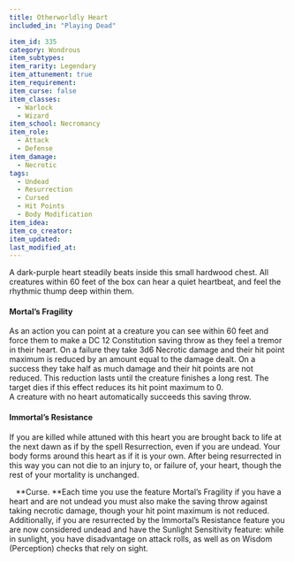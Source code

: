 ```yaml
---
title: Otherworldly Heart
included_in: "Playing Dead"

item_id: 335
category: Wondrous
item_subtypes: 
item_rarity: Legendary
item_attunement: true
item_requirement: 
item_curse: false
item_classes: 
  - Warlock
  - Wizard
item_school: Necromancy
item_role: 
  - Attack
  - Defense
item_damage: 
  - Necrotic
tags:
  - Undead
  - Resurrection
  - Cursed
  - Hit Points
  - Body Modification
item_idea: 
item_co_creator: 
item_updated: 
last_modified_at: 
---
```


A dark-purple heart steadily beats inside this small hardwood chest. All creatures within 60 feet of the box can hear a quiet heartbeat, and feel the rhythmic thump deep within them.

#### Mortal’s Fragility
As an action you can point at a creature you can see within 60 feet and force them to make a DC 12 Constitution saving throw as they feel a tremor in their heart. On a failure they take 3d6 Necrotic damage and their hit point maximum is reduced by an amount equal to the damage dealt. On a success they take half as much damage and their hit points are not reduced. This reduction lasts until the creature finishes a long rest. The target dies if this effect reduces its hit point maximum to 0.  
A creature with no heart automatically succeeds this saving throw.

#### Immortal’s Resistance
If you are killed while attuned with this heart you are brought back to life at the next dawn as if by the spell <magic-spell>Resurrection</magic-spell>, even if you are undead. Your body forms around this heart as if it is your own. After being resurrected in this way you can not die to an injury to, or failure of, your heart, though the rest of your mortality is unchanged.

<div class="curse">    
**Curse. **Each time you use the feature Mortal’s Fragility if you have a heart and are not undead you must also make the saving throw against taking necrotic damage, though your hit point maximum is not reduced.  
Additionally, if you are resurrected by the Immortal’s Resistance feature you are now considered undead and have the Sunlight Sensitivity feature: while in sunlight, you have disadvantage on attack rolls, as well as on Wisdom (Perception) checks that rely on sight.  
</div>
